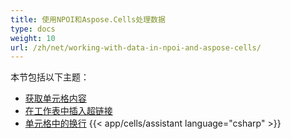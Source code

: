 ```yaml
---
title: 使用NPOI和Aspose.Cells处理数据
type: docs
weight: 10
url: /zh/net/working-with-data-in-npoi-and-aspose-cells/
---
```


本节包括以下主题：

- [获取单元格内容](/cells/zh/net/getting-cell-contents/)
- [在工作表中插入超链接](/cells/zh/net/insert-hyperlinks-in-worksheet/)
- [单元格中的换行](/cells/zh/net/new-line-in-cells/)
{{< app/cells/assistant language="csharp" >}}
